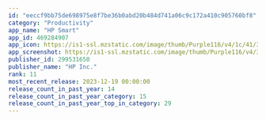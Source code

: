 ```yaml
---
id: "eeccf9bb75de698975e8f7be36b0abd20b484d741a06c9c172a410c905760bf8"
category: "Productivity"
app_name: "HP Smart"
app_id: 469284907
app_icon: https://is1-ssl.mzstatic.com/image/thumb/Purple116/v4/1c/41/3c/1c413c87-ca9b-66c5-ba9f-e69ea9babf49/AppIcon-0-0-1x_U007emarketing-0-6-0-0-85-220.png/1024x1024bb.png
app_screenshot: https://is1-ssl.mzstatic.com/image/thumb/Purple116/v4/3d/1e/50/3d1e5026-3659-25a9-e22a-4f1a9fa45bd1/d431fb18-bfc6-4547-80f8-603415a95392_iOS.iPhone.01.png/1242x2208bb.png
publisher_id: 299531650
publisher_name: "HP Inc."
rank: 11
most_recent_release: 2023-12-19 00:00:00
release_count_in_past_year: 14
release_count_in_past_year_category: 15
release_count_in_past_year_top_in_category: 29
---
```

